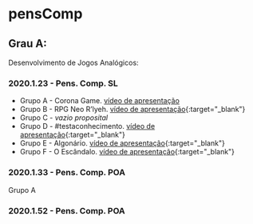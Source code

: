 # pensComp

## Grau A:
Desenvolvimento de Jogos Analógicos:

### 2020.1.23 - Pens. Comp. SL
* Grupo A - Corona Game. [vídeo de apresentação](https://youtu.be/wLLTBRqdm8Q?target=_blank) 
* Grupo B - RPG Neo R’lyeh. [vídeo de apresentação](https://youtu.be/CT1TaBh47y4){:target="_blank"}
* Grupo C - _vazio proposital_
* Grupo D - #testaconhecimento. [vídeo de apresentação](https://youtu.be/22J26KAQVK4){:target="_blank"}
* Grupo E - Algonário. [vídeo de apresentação](https://www.youtube.com/watch?v=e4DKGwkhPAg&feature=youtu.be){:target="_blank"}
* Grupo F - O Escândalo. [vídeo de apresentação](https://youtu.be/W_hrYjmY8bM){:target="_blank"}


### 2020.1.33 - Pens. Comp. POA
Grupo A




### 2020.1.52 - Pens. Comp. POA
